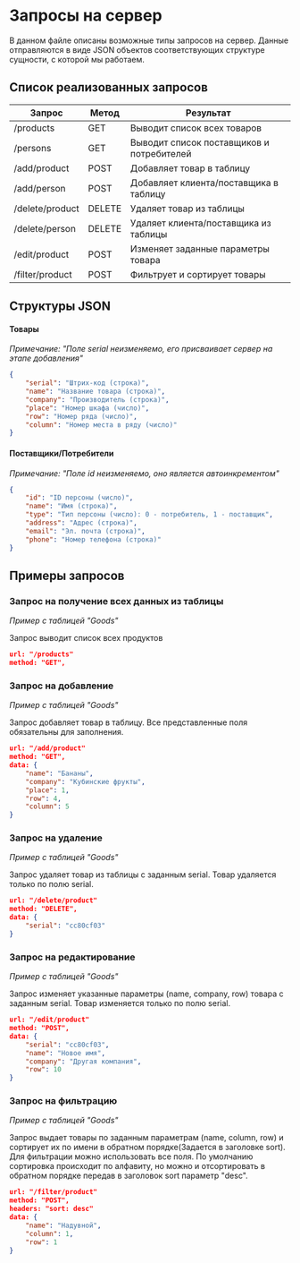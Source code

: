 # Запросы на сервер
В данном файле описаны возможные типы запросов на сервер. Данные отправляются в виде JSON объектов соответствующих структуре сущности, с которой мы работаем.
## Список реализованных запросов

Запрос | Метод | Результат | 
------ | ----- | --------- |
/products | GET | Выводит список всех товаров
/persons | GET | Выводит список поставщиков и потребителей
/add/product | POST | Добавляет товар в таблицу
/add/person | POST | Добавляет клиента/поставщика в таблицу
/delete/product | DELETE | Удаляет товар из таблицы
/delete/person | DELETE | Удаляет клиента/поставщика из таблицы
/edit/product | POST | Изменяет заданные параметры товара
/filter/product | POST | Фильтрует и сортирует товары 

## Структуры JSON

#### Товары 
_Примечание: "Поле serial неизменяемо, его присваивает сервер на этапе добавления"_
``` json
{
    "serial": "Штрих-код (строка)",
    "name": "Название товара (строка)",
    "company": "Производитель (строка)",
    "place": "Номер шкафа (число)",
    "row": "Номер ряда (число)",
    "column": "Номер места в ряду (число)"
}
```
#### Поставщики/Потребители
_Примечание: "Поле id неизменяемо, оно является автоинкрементом"_
``` json
{
    "id": "ID персоны (число)",
    "name": "Имя (строка)",
    "type": "Тип персоны (число): 0 - потребитель, 1 - поставщик",
    "address": "Адрес (строка)",
    "email": "Эл. почта (строка)",
    "phone": "Номер телефона (строка)"
}
```
## Примеры запросов
### Запрос на получение всех данных из таблицы
_Пример с таблицей "Goods"_

Запрос выводит список всех продуктов
```json
url: "/products"
method: "GET",
```
### Запрос на добавление
_Пример с таблицей "Goods"_

Запрос добавляет товар в таблицу. Все представленные поля обязательны для заполнения.
```json
url: "/add/product"
method: "GET",
data: {
    "name": "Бананы",
    "company": "Кубинские фрукты",
    "place": 1,
    "row": 4,
    "column": 5
}
```

### Запрос на удаление
_Пример с таблицей "Goods"_

Запрос удаляет товар из таблицы с заданным serial. Товар удаляется только по полю serial.
```json
url: "/delete/product"
method: "DELETE",
data: {
    "serial": "cc80cf03"
}
```

### Запрос на редактирование
_Пример с таблицей "Goods"_

Запрос изменяет указанные параметры (name, company, row) товара с заданным serial. Товар изменяется только по полю serial.
```json
url: "/edit/product"
method: "POST",
data: {
    "serial": "cc80cf03",
    "name": "Новое имя",
    "company": "Другая компания",
    "row": 10
}
```

### Запрос на фильтрацию
_Пример с таблицей "Goods"_

Запрос выдает товары по заданным параметрам (name, column, row) и сортирует их по имени в обратном порядке(Задается в заголовке sort). 
Для фильтрации можно использовать все поля. По умолчанию сортировка происходит по алфавиту, 
но можно и отсортировать в обратном порядке передав в заголовок sort параметр "desc".
```json
url: "/filter/product"
method: "POST",
headers: "sort: desc"
data: {
    "name": "Надувной",
    "column": 1,
    "row": 1
}
```
